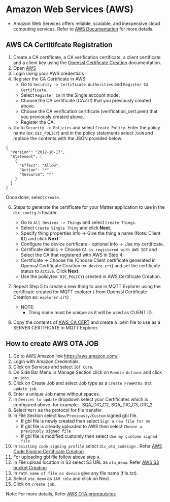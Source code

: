 # Amazon Web Services (AWS)
- Amazon Web Services offers reliable, scalable, and inexpensive cloud computing services. Refer to [AWS Documentation](https://aws.amazon.com/what-is-aws/) for more details.
## AWS CA Certitifcate Registration

1. Create a CA certificate, a CA verification certificate, a client certificate and a client key using the  [Openssl Certificate Creation](./OPENSSL_CERTIFICATE_CREATION.md) documentation.
2. Open [AWS](https://aws.amazon.com/)
3. Login using your AWS credentials
4. Register the CA Certificate in AWS:
    - Go to `Security -> Certificate Authorities` and `Register CA Certificate`.
    - Select `Register CA` in the Single account mode.
    - Choose the CA certificate (CA.crt) that you previously created above.
    - Choose the CA verification certificate (verification_cert.pem) that you previously created above.
    - Register the CA.
5. Go to `Security -> Policies` and select `Create Policy`. Enter the policy name (ex: `DIC_POLICY`) and in the policy statements select `JSON` and replace the contents with the JSON provided below:
```
{
  "Version": "2012-10-17",
  "Statement": [
    {
      "Effect": "Allow",
      "Action": "*",
      "Resource": "*"
    }
  ]
}
```
Once done, select `Create`.

6. Steps to generate the certificate for your Matter application to use in the `dic_config.h` header.
    - Go to `All Devices -> Things` and select `Create Things`.
    - Select `Create Single Thing` and click **Next**.
    - Specify thing properties Info -> Give the thing a name (Note: Client ID) and click **Next**.
    - Configure the device certificate - optional Info -> Use my certificate.
    - Certificate details -> Choose `CA is registered with AWS IOT` and Select the CA that registered with AWS in Step 4.
    - Certificate -> Choose file (Choose Client certificate generated in Openssl Certificate Creation ex: `device.crt`) and set the certificate status to `Active`. Click **Next**.
    - Use the policy(ex: `DIC_POLICY`) created in AWS Certificate Creation.

7. Repeat Step 5 to create a new thing to use in MQTT Explorer using the certificate created for MQTT explorer ( from Openssl Certificate Creation ex: `explorer.crt`)
    - NOTE:
      - Thing name must be unique as it will be used as CLIENT ID. 
  
8. Copy the contents of [AWS_CA CERT](https://www.amazontrust.com/repository/AmazonRootCA1.pem) and create a .pem file to use as a SERVER CERTIFICATE in MQTT Explorer.

## How to create AWS OTA JOB

1. Go to AWS Amazon link https://aws.amazon.com/
2. Login with Amazon Credentials.
3. Click on Services and select `IOT Core`.
4. On Side Bar Menu in Manage Section click on `Remote Actions` and click on `jobs`.
5. Click on Create Job and select Job type as a `Create FreeRTOS OTA update job`.
6. Enter a unique Job name without spaces.
7. In `Devices to update` dropdown select your Certificates which is configured above. for example:- SQA_DIC_C2, SQA_DIC_C3, DIC_2
8. Select `MQTT` as the protocol for file transfer.
9. In File Section select `New/Previously/Custom` signed gbl file.
    - If gbl file is newly created then select `Sign a new file for me`
    - If gbl file is already uploaded to AWS then select `Choose a previously signed file`
    - If gbl file is modified customly then select `Use my custome signed file`
10. In `Existing code signing profile` select `dic_ota_codesign` . Refer [AWS Code Signing Certificate Creation](https://docs.aws.amazon.com/freertos/latest/userguide/ota-code-sign-cert.html) 
11. For uploading gbl file follow above step `9`.
12. In File upload location in S3 select S3 URL as `ota_demo`. Refer [AWS S3 bucket Creation](https://docs.aws.amazon.com/freertos/latest/userguide/dg-ota-bucket.html)
13. In `Path name of file on device` give any file name (file.txt).
14. Select `ota_demo` as `IAM role` and click on Next.
15. Click on `create job`.

Note: For more details, Refer [AWS OTA prerequisites](https://docs.aws.amazon.com/freertos/latest/userguide/ota-prereqs.html)